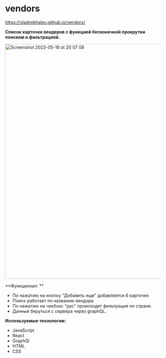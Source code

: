 # vendors 

https://vladmikhalev.github.io/vendors/

**Список карточек вендеров с функцией бесконечной прокрутки поиском и фильтрацией.**

<img width="761" alt="Screenshot 2023-05-19 at 20 07 08" src="https://github.com/vladmikhalev/vendors/assets/107835280/1ce234ab-c9b6-41de-bc71-9e8b510e532e">


**Функционал: **

- По нажатию на кнопку "Добавить еще" добавляется 6 карточек
- Поиск работает по названию вендора
- По нажатию на чекбокс "рус" происходит фильтрация по стране.
- Данные беруться с сервера через graphQL.


**Используемые технологии:**

- JavaScript
- React
- GraphQl
- HTML
- CSS

